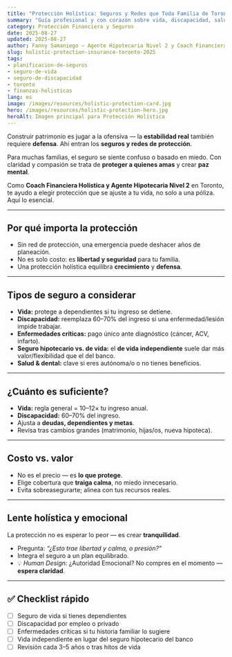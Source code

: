 ```yaml
---
title: "Protección Holística: Seguros y Redes que Toda Familia de Toronto Debe Considerar (2025)"
summary: "Guía profesional y con corazón sobre vida, discapacidad, salud y seguro hipotecario — sin miedo y con claridad."
category: Protección Financiera y Seguros
date: 2025-08-27
updated: 2025-08-27
author: Fanny Samaniego — Agente Hipotecaria Nivel 2 y Coach Financiera Holística
slug: holistic-protection-insurance-toronto-2025
tags:
- planificacion-de-seguros
- seguro-de-vida
- seguro-de-discapacidad
- toronto
- finanzas-holisticas
lang: es
image: /images/resources/holistic-protection-card.jpg
hero: /images/resources/holistic-protection-hero.jpg
heroAlt: Imagen principal para Protección Holística
---
```


Construir patrimonio es jugar a la ofensiva — la **estabilidad real** también requiere **defensa**. Ahí entran los **seguros y redes de protección**.

Para muchas familias, el seguro se siente confuso o basado en miedo. Con claridad y compasión se trata de **proteger a quienes amas** y crear **paz mental**.

Como **Coach Financiera Holística y Agente Hipotecaria Nivel 2** en Toronto, te ayudo a elegir protección que se ajuste a tu vida, no solo a una póliza. Aquí lo esencial.

---

## Por qué importa la protección
- Sin red de protección, una emergencia puede deshacer años de planeación.  
- No es solo costo: es **libertad y seguridad** para tu familia.  
- Una protección holística equilibra **crecimiento** y **defensa**.

---

## Tipos de seguro a considerar
- **Vida:** protege a dependientes si tu ingreso se detiene.  
- **Discapacidad:** reemplaza 60–70% del ingreso si una enfermedad/lesión impide trabajar.  
- **Enfermedades críticas:** pago único ante diagnóstico (cáncer, ACV, infarto).  
- **Seguro hipotecario vs. de vida:** el **de vida independiente** suele dar más valor/flexibilidad que el del banco.  
- **Salud & dental:** clave si eres autónoma/o o no tienes beneficios.

---

## ¿Cuánto es suficiente?
- **Vida:** regla general = 10–12× tu ingreso anual.  
- **Discapacidad:** 60–70% del ingreso.  
- Ajusta a **deudas, dependientes y metas**.  
- Revisa tras cambios grandes (matrimonio, hijas/os, nueva hipoteca).

---

## Costo vs. valor
- No es el precio — es **lo que protege**.  
- Elige cobertura que **traiga calma**, no miedo innecesario.  
- Evita sobreasegurarte; alinea con tus recursos reales.

---

## Lente holística y emocional
La protección no es esperar lo peor — es crear **tranquilidad**.  
- Pregunta: *“¿Esto trae libertad y calma, o presión?”*  
- Integra el seguro a un plan equilibrado.  
- 💡 *Human Design:* ¿Autoridad Emocional? No compres en el momento — **espera claridad**.

---

## ✅ Checklist rápido
- [ ] Seguro de vida si tienes dependientes  
- [ ] Discapacidad por empleo o privado  
- [ ] Enfermedades críticas si tu historia familiar lo sugiere  
- [ ] Vida independiente en lugar del seguro hipotecario del banco  
- [ ] Revisión cada 3–5 años o tras hitos de vida
